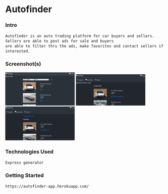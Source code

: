 # Autofinder

### Intro

    Autofinder is an auto trading platform for car buyers and sellers. Sellers are able to post ads for sale and buyers 
    are able to filter thru the ads, make favorites and contact sellers if interested.


### Screenshot(s)

<img src="public/images/Screenshot main.jpg" width="220">
<img src="public/images/Screenshot profile.jpg" width="220">
<img src="public/images/Screenshot fav.jpg" width="220">

### Technologies Used

    Express generator

### Getting Started
    
    https://autofinder-app.herokuapp.com/
